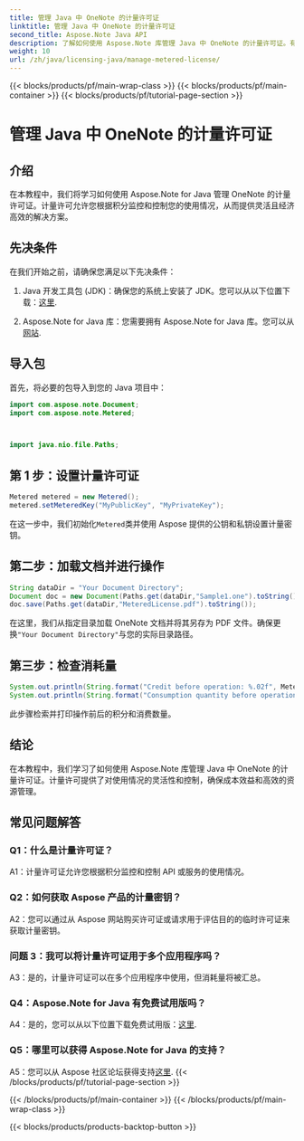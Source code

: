 ```yaml
---
title: 管理 Java 中 OneNote 的计量许可证
linktitle: 管理 Java 中 OneNote 的计量许可证
second_title: Aspose.Note Java API
description: 了解如何使用 Aspose.Note 库管理 Java 中 OneNote 的计量许可证。有效控制使用情况、监控信用并优化成本。
weight: 10
url: /zh/java/licensing-java/manage-metered-license/
---
```


{{< blocks/products/pf/main-wrap-class >}}
{{< blocks/products/pf/main-container >}}
{{< blocks/products/pf/tutorial-page-section >}}

# 管理 Java 中 OneNote 的计量许可证

## 介绍

在本教程中，我们将学习如何使用 Aspose.Note for Java 管理 OneNote 的计量许可证。计量许可允许您根据积分监控和控制您的使用情况，从而提供灵活且经济高效的解决方案。

## 先决条件

在我们开始之前，请确保您满足以下先决条件：

1.  Java 开发工具包 (JDK)：确保您的系统上安装了 JDK。您可以从以下位置下载：[这里](https://www.oracle.com/java/technologies/javase-jdk11-downloads.html).
   
2. Aspose.Note for Java 库：您需要拥有 Aspose.Note for Java 库。您可以从[网站](https://releases.aspose.com/note/java/).

## 导入包

首先，将必要的包导入到您的 Java 项目中：

```java
import com.aspose.note.Document;
import com.aspose.note.Metered;



import java.nio.file.Paths;
```

## 第 1 步：设置计量许可证

```java
Metered metered = new Metered();
metered.setMeteredKey("MyPublicKey", "MyPrivateKey");
```

在这一步中，我们初始化`Metered`类并使用 Aspose 提供的公钥和私钥设置计量密钥。

## 第二步：加载文档并进行操作

```java
String dataDir = "Your Document Directory";
Document doc = new Document(Paths.get(dataDir,"Sample1.one").toString());
doc.save(Paths.get(dataDir,"MeteredLicense.pdf").toString());
```

在这里，我们从指定目录加载 OneNote 文档并将其另存为 PDF 文件。确保更换`"Your Document Directory"`与您的实际目录路径。

## 第三步：检查消耗量

```java
System.out.println(String.format("Credit before operation: %.02f", Metered.getConsumptionCredit()));
System.out.println(String.format("Consumption quantity before operation: %.02f", Metered.getConsumptionQuantity()));
```

此步骤检索并打印操作前后的积分和消费数量。

## 结论

在本教程中，我们学习了如何使用 Aspose.Note 库管理 Java 中 OneNote 的计量许可证。计量许可提供了对使用情况的灵活性和控制，确保成本效益和高效的资源管理。

## 常见问题解答

### Q1：什么是计量许可证？

A1：计量许可证允许您根据积分监控和控制 API 或服务的使用情况。
   
### Q2：如何获取 Aspose 产品的计量密钥？

A2：您可以通过从 Aspose 网站购买许可证或请求用于评估目的的临时许可证来获取计量密钥。
   
### 问题 3：我可以将计量许可证用于多个应用程序吗？

A3：是的，计量许可证可以在多个应用程序中使用，但消耗量将被汇总。
   
### Q4：Aspose.Note for Java 有免费试用版吗？

 A4：是的，您可以从以下位置下载免费试用版：[这里](https://releases.aspose.com/).
   
### Q5：哪里可以获得 Aspose.Note for Java 的支持？

 A5：您可以从 Aspose 社区论坛获得支持[这里](https://forum.aspose.com/c/note/28).
{{< /blocks/products/pf/tutorial-page-section >}}

{{< /blocks/products/pf/main-container >}}
{{< /blocks/products/pf/main-wrap-class >}}

{{< blocks/products/products-backtop-button >}}
